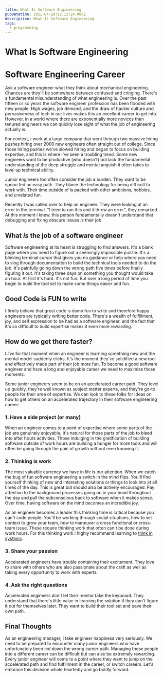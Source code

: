 ```yaml
---
title: What Is Software Engineering
pubDatetime: 2021-04-29T12:13:24.000Z
description: What Is Software Engineering
tags:
  - programming
---
```


# What Is Software Engineering

# Software Engineering Career

Ask a software engineer what they think about mechanical engineering. Chances are they'll be
somewhere between confused and cringing. There's a fundamental misunderstanding of what engineering
is. Over the past fifteen or so years the software engineer profession has been flooded with new
people. High wages, job demand, and the draw of hacker culture and pervasiveness of tech in our
lives makes this an excellent career to get into. However, in a world where there are exponentially
more novices than tenured engineers we can quickly lose sight of what the job of engineering
actually is.

For context, I work at a large company that went through two massive hiring pushes hiring over 2000
new engineers often straight out of college. Since those hiring pushes we've slowed hiring and began
to focus on building expertise, and this is where I've seen a troubling trend. Some new engineers
want to be productive (who doesn't) but lack the fundamental understanding of the deep struggle and
mental anguish it often takes to level up technical ability.

Junior engineers too often consider the job a burden. They want to be spoon fed an easy path. They
blame the technology for being difficult to work with. Their time outside of is packed with other
ambitions, hobbies, and unrelated fun.

Recently I was called over to help an engineer. They were looking at an error in the terminal. "I
tried to run this and it threw an error", they remarked. At this moment I knew, this person
fundamentally doesn't understand that debugging and fixing obscure issues _is_ their job.

## What _is_ the job of a software engineer

Software engineering at its heart _is_ struggling to find answers. It's a blank page where _you_
need to figure out a seemingly impossible puzzle. It's a blinking terminal cursor that gives you no
guidance or help where _you_ need to slog through documentation to build the technical tools needed
to do the job. It's painfully going down the wrong path five times before finally figuring it out.
It's taking three days on something you thought would take an hour. At first it's hard. It's not
fun. But over a long period of time you begin to build the tool set to make some things easier and
fun.

## Good Code is FUN to write

I firmly believe that great code is damn fun to write and therefore happy engineers are typically
writing better code. There's a wealth of fulfillment, joy, and self expression to be had as a
software engineer, and the fact that it's so difficult to build expertise makes it even more
rewarding.

## How do we get there faster?

I _live_ for that moment when an engineer is learning something new and the mental model suddenly
clicks. It's the moment they've solidified a new tool and effectively made part of their job more
fun. To become a good software engineer and have a long and enjoyable career we need to maximize
those moments.

Some junior engineers seem to be on an accelerated career path. They level up quickly, they're well
known as subject matter experts, and they're go-to people for their area of expertise. We can look
to these folks for ideas on how to get others on an accelerated trajectory in their software
engineering career:

### 1. Have a side project (or many)

When an engineer comes to a point of expertise where some parts of the job are genuinely enjoyable,
it's natural for those parts of the job to bleed into after hours activities. Those indulging in the
gratification of building software outside of work hours are building a hunger for more tools and
will often be going through the pain of growth without even knowing it.

### 2. Thinking is work

The most valuable currency we have in life is our attention. When we catch the bug of fun software
engineering a switch in the mind flips. You'll find yourself thinking of new and interesting
solutions or things to look into at all times of the day. This is great but should also be actively
encouraged. Pay attention to the background processes going on in your head throughout the day and
pull the subconscious back to software when it makes sense. Over time, having software on the mind
becomes an incredible joy.

As an engineer becomes a leader this thinking time is critical because you can't code people. You'll
be working through social situations, how to set context to grow your team, how to maneuver a cross
functional or cross-team issue. These require thinking work that often can't be done during work
hours. For this thinking work I highly recommend learning to
[think in systems](https://www.amazon.com/Thinking-Systems-Donella-H-Meadows/dp/1603580557).

### 3. Share your passion

Accelerated engineers have trouble containing their excitement. They love to share with others who
are also passionate about the craft as well as taking every opportunity to work with experts.

### 4. Ask the right questions

Accelerated engineers don't let their mentor take the keyboard. They understand that there's little
value in learning the solution if they can't figure it out for themselves later. They want to build
their tool set and pave their own path.

## Final Thoughts

As an engineering manager, I take engineer happiness very seriously. We need to be prepared to
encounter many junior engineers who have unfortunately been led down the wrong career path. Managing
these people into a different career can be difficult but can also be extremely rewarding. Every
junior engineer will come to a point where they want to jump on the accelerated path and find
fulfillment in the career, or switch careers. Let's embrace this decision whole heartedly and go
boldly forward.
